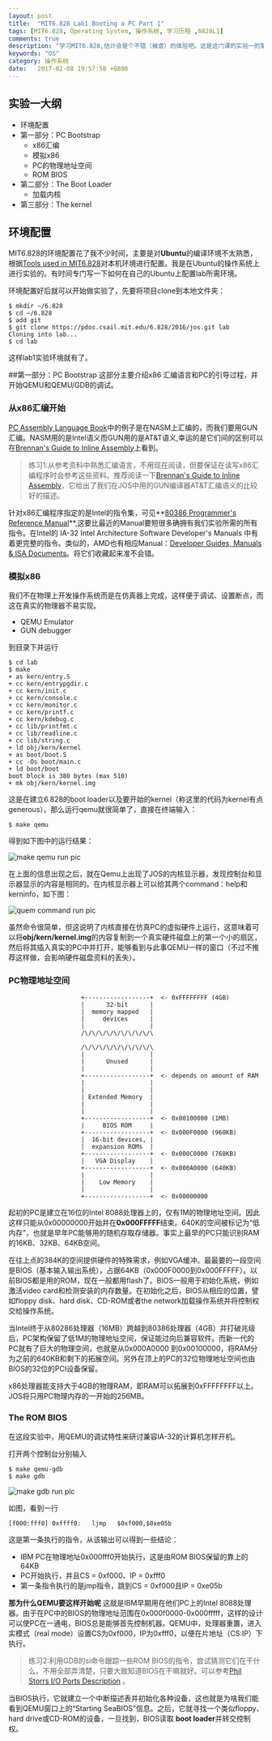 ```yaml
---
layout: post
title:  "MIT6.828 Lab1 Booting a PC Part 1"
tags: [MIT6.828, Operating System, 操作系统, 学习历程 ,6828L1]
comments: true
description: "学习MIT6.828,估计会是个不错（被虐）的体验吧。这是这门课的实验一的第一部分"
keywords: "OS"
category: 操作系统
date:   2017-02-08 19:57:58 +0800
---
```


## 实验一大纲
- 环境配置
- 第一部分：PC Bootstrap
    - x86汇编
    - 模拟x86
    -  PC的物理地址空间
    -  ROM BIOS
- 第二部分：The Boot Loader
    - 加载内核
- 第三部分：The kernel

## 环境配置
 MIT6.828的环境配置花了我不少时间，主要是对**Ubuntu**的编译环境不太熟悉，根据[Tools used in MIT6.828](https://pdos.csail.mit.edu/6.828/2016/tools.html)对本机环境进行配置。我是在Ubuntu的操作系统上进行实验的。有时间专门写一下如何在自己的Ubuntu上配置lab所需环境。

环境配置好后就可以开始做实验了，先要将项目clone到本地文件夹：

```
$ mkdir ~/6.828
$ cd ~/6.828
$ add git
$ git clone https://pdos.csail.mit.edu/6.828/2016/jos.git lab
Cloning into lab...
$ cd lab
```

这样lab1实验环境就有了。

##第一部分：PC Bootstrap
这部分主要介绍x86 汇编语言和PC的引导过程，并开始QEMU和QEMU/GDB的调试。

### 从x86汇编开始
[PC Assembly Language Book](https://pdos.csail.mit.edu/6.828/2016/readings/pcasm-book.pdf)中的例子是在NASM上汇编的，而我们要用GUN汇编。NASM用的是Intel语义而GUN用的是AT&T语义,幸运的是它们间的区别可以在[Brennan's Guide to Inline Assembly](https://pdos.csail.mit.edu/6.828/2016/readings/pcasm-book.pdf)上看到。

>练习1:从参考资料中熟悉汇编语言，不用现在阅读，但要保证在读写x86汇编程序时会参考这些资料。推荐阅读一下[Brennan's Guide to Inline Assembly](https://pdos.csail.mit.edu/6.828/2016/readings/pcasm-book.pdf)，它给出了我们在JOS中用的GUN编译器AT&T汇编语义的比较好的描述。

针对x86汇编程序指定的是Intel的指令集，可见**[80386 Programmer's Reference Manual](https://pdos.csail.mit.edu/6.828/2016/readings/i386/toc.htm)**,这要比最近的Manual要短很多确拥有我们实验所需的所有指令。在Intel的 IA-32 Intel Architecture Software Developer's Manuals 中有着更完整的指令。类似的，AMD也有相应Manual：[Developer Guides, Manuals & ISA Documents](http://developer.amd.com/resources/developer-guides-manuals/#manuals)。将它们收藏起来准不会错。


### 模拟x86
我们不在物理上开发操作系统而是在仿真器上完成，这样便于调试、设置断点，而这在真实的物理器不易实现。

- QEMU Emulator
- GUN debugger

到目录下并运行

```
$ cd lab
$ make
+ as kern/entry.S
+ cc kern/entrypgdir.c
+ cc kern/init.c
+ cc kern/console.c
+ cc kern/monitor.c
+ cc kern/printf.c
+ cc kern/kdebug.c
+ cc lib/printfmt.c
+ cc lib/readline.c
+ cc lib/string.c
+ ld obj/kern/kernel
+ as boot/boot.S
+ cc -Os boot/main.c
+ ld boot/boot
boot block is 380 bytes (max 510)
+ mk obj/kern/kernel.img
```

这是在建立6.828的boot loader以及要开始的kernel（称这里的代码为kernel有点generous）。那么运行qemu就很简单了，直接在终端输入：

`$ make qemu`

得到如下图中的运行结果：

![make qemu run pic](https://github.com/Alvinsjq/6.828_tasks/blob/master/screemshot/L1-P1-screemshot-make_qemu.png?raw=true)


在上面的信息出现之后，就在Qemu上出现了JOS的内核显示器，发现控制台和显示器显示的内容是相同的。在内核显示器上可以给其两个command：help和kerninfo，如下图：

![quem command run pic](https://github.com/Alvinsjq/6.828_tasks/blob/master/screemshot/L1-P1-screemshot-kerinfo.png?raw=true)

虽然命令很简单，但这说明了内核直接在仿真PC的虚拟硬件上运行，这意味着可以将**obj/kern/kernel.img**的内容复制到一个真实硬件磁盘上的第一个小的扇区，然后将其插入真实的PC中并打开，能够看到与此事QEMU一样的窗口（不过不推荐这样做，会影响硬件磁盘资料的丢失）。


### PC物理地址空间
```
                    +------------------+  <- 0xFFFFFFFF (4GB)
                    |      32-bit      |
                    |  memory mapped   |
                    |     devices      |
                    |                  |
                    /\/\/\/\/\/\/\/\/\/\

                    /\/\/\/\/\/\/\/\/\/\
                    |                  |
                    |      Unused      |
                    |                  |
                    +------------------+  <- depends on amount of RAM
                    |                  |
                    |                  |
                    | Extended Memory  |
                    |                  |
                    |                  |
                    +------------------+  <- 0x00100000 (1MB)
                    |     BIOS ROM     |
                    +------------------+  <- 0x000F0000 (960KB)
                    |  16-bit devices, |
                    |  expansion ROMs  |
                    +------------------+  <- 0x000C0000 (768KB)
                    |   VGA Display    |
                    +------------------+  <- 0x000A0000 (640KB)
                    |                  |
                    |    Low Memory    |
                    |                  |
                    +------------------+  <- 0x00000000

```

起初的PC是建立在16位的Intel 8088处理器上的，仅有1M的物理地址空间。因此这样只能从0x00000000开始并在**0x000FFFFF**结束。640K的空间被标记为“低内存”，也就是早年PC能够用的随机存取存储器。事实上最早的PC只能识别RAM的16KB、32KB、64KB空间。

在往上点的384K的空间提供硬件的特殊需求，例如VGA缓冲。最最要的一段空间是BIOS（基本输入输出系统），占据64KB（0x000F0000到0x000FFFFF）。以前BIOS都是用的ROM，现在一般都用flash了。BIOS一般用于初始化系统，例如激活video card和检测安装的内存数量。在初始化之后，BIOS从相应的位置，譬如floppy disk、hard disk、CD-ROM或者the network加载操作系统并将控制权交给操作系统。

当Intel终于从80286处理器（16MB）跨越到80386处理器（4GB）并打破兆级后，PC架构保留了低1M的物理地址空间，保证能过向后兼容软件。而新一代的PC就有了巨大的物理空间，也就是从0x000A0000 到0x00100000，将RAM分为之前的640KB和剩下的拓展空间。另外在顶上的PC的32位物理地址空间也由BIOS的32位的PCI设备保留。

x86处理器能支持大于4GB的物理RAM，即RAM可以拓展到0xFFFFFFFF以上。JOS将只用PC物理内存的一开始的256MB。


### The ROM BIOS

在这段实验中，用QEMU的调试特性来研讨兼容IA-32的计算机怎样开机。

打开两个控制台分别输入

```
$ make qemu-gdb
$ make gdb
```

![make gdb run pic](https://github.com/Alvinsjq/6.828_tasks/blob/master/screemshot/L1-P1-screemshot-qemu_gdb.png?raw=true)

如图，看到一行

`[f000:fff0] 0xffff0:   ljmp   $0xf000,$0xe05b`

这是第一条执行的指令，从该输出可以得到一些结论：
- IBM PC在物理地址0x000fff0开始执行，这是由ROM BIOS保留的靠上的64KB
- PC开始执行，并且CS = 0xf000、IP = 0xfff0
- 第一条指令执行的是jmp指令，跳到CS = 0xf000且IP = 0xe05b

**那为什么QEMU要这样开始呢**
这就是IBM早期用在他们PC上的Intel 8088处理器。由于在PC中的BIOS的物理地址范围在0x000f0000-0x000fffff，这样的设计可以使PC在一通电，BIOS总是能够首先控制机器。QEMU中，处理器重置，进入实模式（real mode）设置CS为0xf000，IP为0xfff0，以便在片地址（CS:IP）下执行。


>练习2:利用GDB的si命令跟踪一些ROM BIOS的指令，尝试猜测它们在干什么。不用全部弄清楚，只要大致知道BIOS在干嘛就好。可以参考[Phil Storrs I/O Ports Description](http://web.archive.org/web/20040404164813/members.iweb.net.au/~pstorr/pcbook/book2/book2.htm) 。

当BIOS执行，它就建立一个中断描述表并初始化各种设备，这也就是为啥我们能看到QEMU窗口上的“Starting SeaBIOS”信息。之后，它就寻找一个类似floppy、hard drive或CD-ROM的设备，一旦找到，BIOS读取 **boot loader**并转交控制权。






